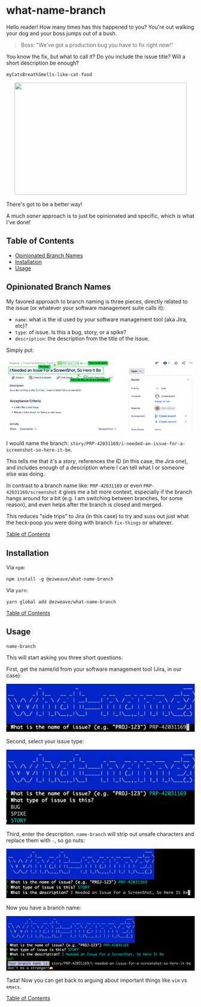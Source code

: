 # what-name-branch

Hello reader!  How many times has this happened to you?  You're out walking your dog and your boss jumps out of a bush.

> Boss: "We've got a production bug you have to fix right now!"

You know the fix, but what to call it?  Do you include the issue title?  Will a short description be enough?

```shell
myCatsBreathSmells-like-cat-food
```

<p align="center">
  <img width="460" height="300" src="[http://www.fillmurray.com/460/300](https://media.giphy.com/media/i4gLlAUz2IVIk/giphy.gif)">
</p>

There's got to be a better way!

A much _saner_ approach is to just be opinionated and specific, which is what I've done!

## Table of Contents

* [Opinionated Branch Names](#opinionated-branch-names)
* [Installation](#installation)
* [Usage](#usage)

## Opinionated Branch Names

My favored approach to branch naming is three pieces, directly related to the issue (or whatever your software management suite calls it):

- `name`: what is the id used by your software management tool (aka Jira, etc)?
- `type`: of issue. Is this a bug, story, or a spike?
- `description`: the description from the title of the issue.

Simply put:

![](./docs/images/jira_issue.png)

I would name the branch: `story/PRP-42031169/i-needed-an-issue-for-a-screenshot-so-here-it-be`.

This tells me that it's a _story_, references the ID (in this case, the Jira one), and includes enough of a description where I can tell what I or someone else was doing.

In contrast to a branch name like: `PRP-42031169` or even `PRP-42031169/screenshot` it gives me a bit more context, especially if the branch hangs around for a bit (e.g. I am switching between branches, for some reason), and even helps after the branch is closed and merged.

This reduces "side trips" to Jira (in this case) to try and suss out just what the heck-poop you were doing with branch `fix-things` or whatever.

[Table of Contents](#table-of-contents)

## Installation

Via `npm`:

```shell
npm install -g @ezweave/what-name-branch
```

Via `yarn`:

```shell
yarn global add @ezweave/what-name-branch
```

[Table of Contents](#table-of-contents)

## Usage

```shell
name-branch
```

This will start asking you three short questions.

First, get the name/id from your software management tool (Jira, in our case):

![](./docs/images/branch_namer_name.png)

Second, select your issue type:

![](./docs/images/branch_namer_type.png)

Third, enter the description. `name-branch` will strip out unsafe characters and replace them with `-`, so go nuts:

![](./docs/images/branch_namer_description.png)

Now you have a branch name:

![](./docs/images/branch_namer_end.png)

Tada! Now you can get back to arguing about important things like `vim` vs `emacs`.

[Table of Contents](#table-of-contents)
